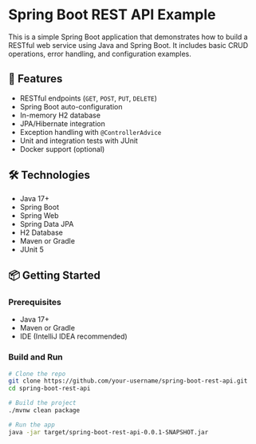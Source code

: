 # Spring Boot REST API Example

This is a simple Spring Boot application that demonstrates how to build a RESTful web service using Java and Spring Boot. It includes basic CRUD operations, error handling, and configuration examples.

## 🚀 Features

- RESTful endpoints (`GET`, `POST`, `PUT`, `DELETE`)
- Spring Boot auto-configuration
- In-memory H2 database
- JPA/Hibernate integration
- Exception handling with `@ControllerAdvice`
- Unit and integration tests with JUnit
- Docker support (optional)

## 🛠️ Technologies

- Java 17+
- Spring Boot
- Spring Web
- Spring Data JPA
- H2 Database
- Maven or Gradle
- JUnit 5

## 📦 Getting Started

### Prerequisites

- Java 17+
- Maven or Gradle
- IDE (IntelliJ IDEA recommended)

### Build and Run

```bash
# Clone the repo
git clone https://github.com/your-username/spring-boot-rest-api.git
cd spring-boot-rest-api

# Build the project
./mvnw clean package

# Run the app
java -jar target/spring-boot-rest-api-0.0.1-SNAPSHOT.jar
